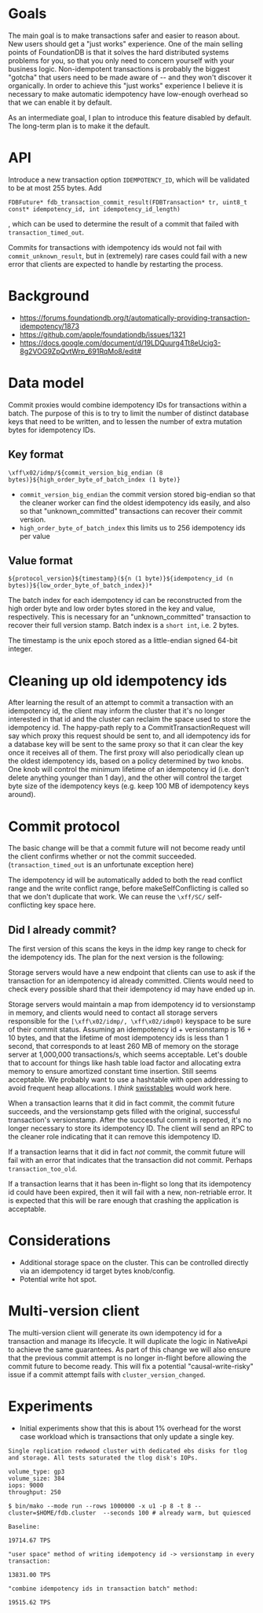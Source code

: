 # Goals

The main goal is to make transactions safer and easier to reason about. New users should get a "just works" experience. One of the main selling points of FoundationDB is that it solves the hard distributed systems problems for you, so that you only need to concern yourself with your business logic. Non-idempotent transactions is probably the biggest "gotcha" that users need to be made aware of -- and they won't discover it organically. In order to achieve this "just works" experience I believe it is necessary to make automatic idempotency have low-enough overhead so that we can enable it by default.

As an intermediate goal, I plan to introduce this feature disabled by default. The long-term plan is to make it the default.

# API

Introduce a new transaction option `IDEMPOTENCY_ID`, which will be validated to be at most 255 bytes.
Add 
```
FDBFuture* fdb_transaction_commit_result(FDBTransaction* tr, uint8_t const* idempotency_id, int idempotency_id_length)
```
, which can be used to determine the result of a commit that failed with `transaction_timed_out`.

Commits for transactions with idempotency ids would not fail with `commit_unknown_result`, but in (extremely) rare cases could fail with a new error that clients are expected to handle by restarting the process.
# Background

- https://forums.foundationdb.org/t/automatically-providing-transaction-idempotency/1873
- https://github.com/apple/foundationdb/issues/1321
- https://docs.google.com/document/d/19LDQuurg4Tt8eUcig3-8g2VOG9ZpQvtWrp_691RqMo8/edit#

# Data model

Commit proxies would combine idempotency IDs for transactions within a batch. The purpose of this is to try to limit the number of distinct database keys that need to be written, and to lessen the number of extra mutation bytes for idempotency IDs.

## Key format
```
\xff\x02/idmp/${commit_version_big_endian (8 bytes)}${high_order_byte_of_batch_index (1 byte)}
```

- `commit_version_big_endian` the commit version stored big-endian so that the cleaner worker can find the oldest idempotency ids easily, and also so that "unknown_committed" transactions can recover their commit version.
- `high_order_byte_of_batch_index` this limits us to 256 idempotency ids per value

## Value format
```
${protocol_version}${timestamp}(${n (1 byte)}${idempotency_id (n bytes)}${low_order_byte_of_batch_index})*
```

The batch index for each idempotency id can be reconstructed from the high order byte and low order bytes stored in the key and value, respectively. This is necessary for an "unknown_committed" transaction to recover their full version stamp. Batch index is a `short int`, i.e. 2 bytes.

The timestamp is the unix epoch stored as a little-endian signed 64-bit integer.

# Cleaning up old idempotency ids

After learning the result of an attempt to commit a transaction with an
idempotency id, the client may inform the cluster that it's no longer interested
in that id and the cluster can reclaim the space used to store the idempotency
id. The happy-path reply to a CommitTransactionRequest will say which proxy this
request should be sent to, and all idempotency ids for a database key will be
sent to the same proxy so that it can clear the key once it receives all of
them. The first proxy will also periodically clean up the oldest idempotency ids, based on a policy determined by two knobs. One knob will control the minimum lifetime of an idempotency id (i.e. don't delete anything younger than 1 day), and the other will control the target byte size of the idempotency keys (e.g. keep 100 MB of idempotency keys around).

# Commit protocol

The basic change will be that a commit future will not become ready until the client confirms whether or not the commit succeeded. (`transaction_timed_out` is an unfortunate exception here)

The idempotency id will be automatically added to both the read conflict range and the write conflict range, before makeSelfConflicting is called so that we don't duplicate that work. We can reuse the `\xff/SC/` self-conflicting key space here.

## Did I already commit?

The first version of this scans the keys in the idmp key range to check for the idempotency ids. The plan for the next version is the following:

Storage servers would have a new endpoint that clients can use to ask if the transaction for an idempotency id already committed. Clients would need to check every possible shard that their idempotency id may have ended up in.

Storage servers would maintain a map from idempotency id to versionstamp in memory, and clients would need to contact all storage servers responsible for the `[\xff\x02/idmp/, \xff\x02/idmp0)` keyspace to be sure of their commit status. Assuming an idempotency id + versionstamp is 16 + 10 bytes, and that the lifetime of most idempotency ids is less than 1 second, that corresponds to at least 260 MB of memory on the storage server at 1,000,000 transactions/s, which seems acceptable. Let's double that to account for things like hash table load factor and allocating extra memory to ensure amortized constant time insertion. Still seems acceptable. We probably want to use a hashtable with open addressing to avoid frequent heap allocations. I _think_ [swisstables](https://abseil.io/about/design/swisstables) would work here.

When a transaction learns that it did in fact commit, the commit future succeeds, and the versionstamp gets filled with the original, successful transaction's versionstamp. After the successful commit is reported, it's no longer necessary to store its idempotency ID. The client will send an RPC to the cleaner role indicating that it can remove this idempotency ID.

If a transaction learns that it did in fact _not_ commit, the commit future will fail with an error that indicates that the transaction did not commit. Perhaps `transaction_too_old`.

If a transaction learns that it has been in-flight so long that its idempotency id could have been expired, then it will fail with a new, non-retriable error. It is expected that this will be rare enough that crashing the application is acceptable.

# Considerations

- Additional storage space on the cluster. This can be controlled directly via an idempotency id target bytes knob/config.
- Potential write hot spot.

# Multi-version client

The multi-version client will generate its own idempotency id for a transaction and manage its lifecycle. It will duplicate the logic in NativeApi to achieve the same guarantees. As part of this change we will also ensure that the previous commit attempt is no longer in-flight before allowing the commit future to become ready. This will fix a potential "causal-write-risky" issue if a commit attempt fails with `cluster_version_changed`.

# Experiments

- Initial experiments show that this is about 1% overhead for the worst case workload which is transactions that only update a single key.

```
Single replication redwood cluster with dedicated ebs disks for tlog and storage. All tests saturated the tlog disk's IOPs.

volume_type: gp3
volume_size: 384
iops: 9000
throughput: 250

$ bin/mako --mode run --rows 1000000 -x u1 -p 8 -t 8 --cluster=$HOME/fdb.cluster  --seconds 100 # already warm, but quiesced

Baseline:

19714.67 TPS

"user space" method of writing idempotency id -> versionstamp in every transaction:

13831.00 TPS

"combine idempotency ids in transaction batch" method:

19515.62 TPS
```
